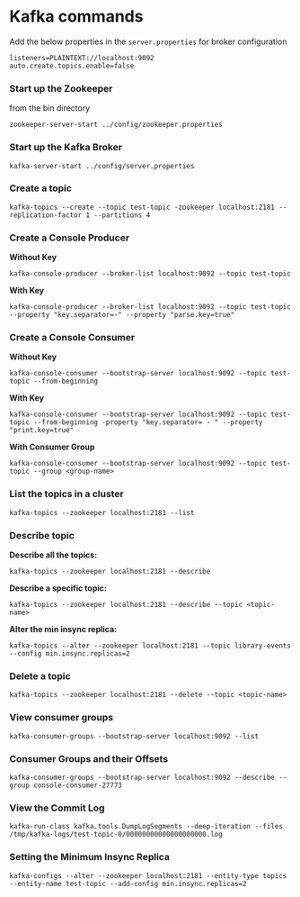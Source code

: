 # Kafka commands

Add the below properties in the `server.properties` for broker configuration

```
listeners=PLAINTEXT://localhost:9092
auto.create.topics.enable=false
```

### Start up the Zookeeper

from the bin directory

```shell
zookeeper-server-start ../config/zookeeper.properties
```

### Start up the Kafka Broker

```shell
kafka-server-start ../config/server.properties
```

### Create a topic

```shell
kafka-topics --create --topic test-topic -zookeeper localhost:2181 --replication-factor 1 --partitions 4
```

### Create a Console Producer

**Without Key**

```shell
kafka-console-producer --broker-list localhost:9092 --topic test-topic
```

**With Key**

```shell
kafka-console-producer --broker-list localhost:9092 --topic test-topic --property "key.separator=-" --property "parse.key=true"
```

### Create a Console Consumer

**Without Key**

```shell
kafka-console-consumer --bootstrap-server localhost:9092 --topic test-topic --from-beginning
```

**With Key**

```shell
kafka-console-consumer --bootstrap-server localhost:9092 --topic test-topic --from-beginning -property "key.separator= - " --property "print.key=true"
```

**With Consumer Group**

```shell
kafka-console-consumer --bootstrap-server localhost:9092 --topic test-topic --group <group-name>
```

### List the topics in a cluster

```shell
kafka-topics --zookeeper localhost:2181 --list
```

### Describe topic

**Describe all the topics:**

```shell
kafka-topics --zookeeper localhost:2181 --describe
```

**Describe a specific topic:**

```shell
kafka-topics --zookeeper localhost:2181 --describe --topic <topic-name>
```

**Alter the min insync replica:**

```shell
kafka-topics --alter --zookeeper localhost:2181 --topic library-events --config min.insync.replicas=2
```

### Delete a topic

```shell
kafka-topics --zookeeper localhost:2181 --delete --topic <topic-name>
```

### View consumer groups

```shell
kafka-consumer-groups --bootstrap-server localhost:9092 --list
```

### Consumer Groups and their Offsets

```shell
kafka-consumer-groups --bootstrap-server localhost:9092 --describe --group console-consumer-27773
```

### View the Commit Log

```shell
kafka-run-class kafka.tools.DumpLogSegments --deep-iteration --files /tmp/kafka-logs/test-topic-0/00000000000000000000.log
```

### Setting the Minimum Insync Replica

```shell
kafka-configs --alter --zookeeper localhost:2181 --entity-type topics --entity-name test-topic --add-config min.insync.replicas=2
```
